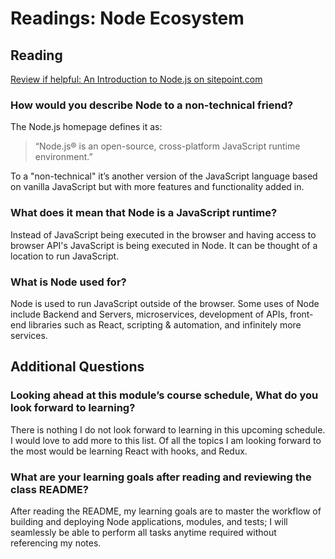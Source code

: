 # Readings: Node Ecosystem  


## Reading  
[Review if helpful: An Introduction to Node.js on sitepoint.com](https://www.sitepoint.com/an-introduction-to-node-js/)  

### How would you describe Node to a non-technical friend?  
The Node.js homepage defines it as:
>“Node.js® is an open-source, cross-platform JavaScript runtime environment.”  

To a "non-technical" it’s another version of the JavaScript language based on vanilla JavaScript but with more features and functionality added in. 


### What does it mean that Node is a JavaScript runtime?  
  Instead of JavaScript being executed in the browser and having access to browser API's JavaScript is being executed in Node. It can be thought of a location to run JavaScript.  
  
  
### What is Node used for?  
  Node is used to run JavaScript outside of the browser. Some uses of Node include Backend and Servers, microservices, development of APIs, front-end libraries such as React, scripting & automation, and infinitely more services. 
  
## Additional Questions  
### Looking ahead at this module’s course schedule, What do you look forward to learning?  
  There is nothing I do not look forward to learning in this upcoming schedule. I would love to add more to this list. Of all the topics I am looking forward to the most would be learning React with hooks, and Redux.  
  
### What are your learning goals after reading and reviewing the class README?  
 After reading the README, my learning goals are to master the workflow of building and deploying Node applications, modules, and tests; I will seamlessly be able to perform all tasks anytime required without referencing my notes. 
 
